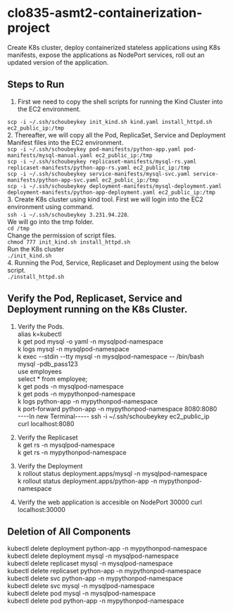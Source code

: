 # clo835-asmt2-containerization-project

Create K8s cluster, deploy containerized stateless applications using K8s manifests, expose the applications as 
NodePort services, roll out an updated version of the application.

Steps to Run
--------------
1. First we need to copy the shell scripts for running the Kind Cluster into the EC2 environment.  

```scp -i ~/.ssh/schoubeykey init_kind.sh kind.yaml install_httpd.sh ec2_public_ip:/tmp```  
2. Thereafter, we will copy all the Pod, ReplicaSet, Service and Deployment Manifest files into the EC2 environment.  
```scp -i ~/.ssh/schoubeykey pod-manifests/python-app.yaml pod-manifests/mysql-manual.yaml ec2_public_ip:/tmp```  
```scp -i ~/.ssh/schoubeykey replicaset-manifests/mysql-rs.yaml replicaset-manifests/python-app-rs.yaml ec2_public_ip:/tmp```  
```scp -i ~/.ssh/schoubeykey service-manifests/mysql-svc.yaml service-manifests/python-app-svc.yaml ec2_public_ip:/tmp```  
```scp -i ~/.ssh/schoubeykey deployment-manifests/mysql-deployment.yaml deployment-manifests/python-app-deployment.yaml ec2_public_ip:/tmp```  
3. Create K8s cluster using kind tool. First we will login into the EC2 environment using command.  
```ssh -i ~/.ssh/schoubeykey 3.231.94.228```.  
We will go into the tmp folder.  
```cd /tmp```  
Change the permission of script files.  
```chmod 777 init_kind.sh install_httpd.sh```  
Run the K8s cluster  
```./init_kind.sh```  
4. Running the Pod, Service, Replicaset and Deployment using the below script.  
```./install_httpd.sh```  

Verify the Pod, Replicaset, Service and Deployment running on the K8s Cluster.
-------------------------------------------------------------------------------
1. Verify the Pods.  
alias k=kubectl  
k get pod mysql -o yaml -n mysqlpod-namespace  
k logs mysql -n mysqlpod-namespace  
k exec --stdin --tty mysql -n mysqlpod-namespace -- /bin/bash  
mysql -pdb_pass123  
use employees  
select * from employee;  
k get pods -n mysqlpod-namespace  
k get pods -n mypythonpod-namespace  
k logs python-app -n mypythonpod-namespace  
k port-forward python-app -n mypythonpod-namespace 8080:8080  
----In new Terminal-----
ssh -i ~/.ssh/schoubeykey ec2_public_ip  
curl localhost:8080  

2. Verify the Replicaset  
k get rs -n mysqlpod-namespace  
k get rs -n mypythonpod-namespace     

3. Verify the Deployment  
k rollout status deployment.apps/mysql -n  mysqlpod-namespace  
k rollout status deployment.apps/python-app -n  mypythonpod-namespace  

4. Verify the web application is accesible on NodePort 30000
curl localhost:30000


Deletion of All Components
-------------------------------
kubectl delete deployment python-app -n mypythonpod-namespace  
kubectl delete deployment mysql -n mysqlpod-namespace      
kubectl delete replicaset mysql -n mysqlpod-namespace    
kubectl delete replicaset python-app -n mypythonpod-namespace  
kubectl delete svc python-app -n mypythonpod-namespace   
kubectl delete svc mysql -n mysqlpod-namespace  
kubectl delete pod mysql -n mysqlpod-namespace  
kubectl delete pod python-app -n mypythonpod-namespace   